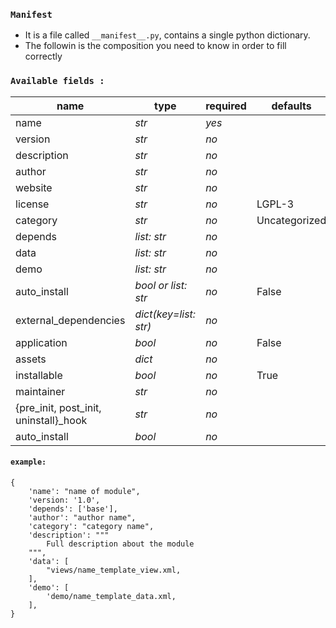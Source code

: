 ### `Manifest`
- It is a file called `__manifest__.py`, contains a single python dictionary.
- The followin is the composition you need to know in order to fill correctly

### `Available fields :`
| name                                  | type                  | required | defaults  |
|---------------------------------------|-----------------------|----------|-----------|
| name                                  | *str*                 | *yes*    |           |
| version                               | *str*                 | *no*     |           |
| description                           | *str*                 | *no*     |           |
| author                                | *str*                 | *no*     |           |
| website                               | *str*                 | *no*     |           |
| license                               | *str*                 | *no*     | LGPL-3    |
| category                              | *str*                 | *no*     | Uncategorized |
| depends                               | *list: str*           | *no*     |           |
| data                                  | *list: str*           | *no*     |           |
| demo                                  | *list: str*           | *no*     |           |
| auto_install                          | *bool or list: str*   | *no*     | False     |
| external_dependencies                 | *dict(key=list: str)* | *no*     |           |
| application                           | *bool*                | *no*     | False     |
| assets                                | *dict*                | *no*     |           |
| installable                           | *bool*                | *no*     | True      |
| maintainer                            | *str*                 | *no*     |           |
| {pre_init, post_init, uninstall}_hook | *str*                 | *no*     |           |
| auto_install                          | *bool*                | *no*     |           |


#### `example:`
````commandline
{
    'name': "name of module",
    'version: '1.0',
    'depends': ['base'],
    'author': "author name",
    'category': "category name",
    'description': """
        Full description about the module
    """,
    'data': [
        "views/name_template_view.xml,
    ],
    'demo': [
        'demo/name_template_data.xml,
    ],
}
````